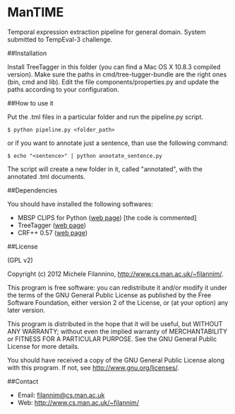 ManTIME
=======

Temporal expression extraction pipeline for general domain. System submitted to TempEval-3 challenge.

##Installation

Install TreeTagger in this folder (you can find a Mac OS X 10.8.3 compiled version). Make sure the paths in cmd/tree-tugger-bundle are the right ones (bin, cmd and lib).
Edit the file components/properties.py and update the paths according to your configuration.

##How to use it

Put the .tml files in a particular folder and run the pipeline.py script.

    $ python pipeline.py <folder_path>

or if you want to annotate just a sentence, than use the following command:

    $ echo "<sentence>" | python annotate_sentence.py


The script will create a new folder in it, called "annotated", with the annotated .tml documents.

##Dependencies

You should have installed the following softwares:
* MBSP CLIPS for Python ([web page](http://www.clips.ua.ac.be/software/mbsp-for-python)) [the code is commented]
* TreeTagger ([web page](http://www.ims.uni-stuttgart.de/projekte/corplex/TreeTagger/))
* CRF++ 0.57 ([web page](http://crfpp.googlecode.com/svn/trunk/doc/index.html))

##License

(GPL v2)

Copyright (c) 2012 Michele Filannino, <http://www.cs.man.ac.uk/~filannim/>.

This program is free software: you can redistribute it and/or modify
it under the terms of the GNU General Public License as published by
the Free Software Foundation, either version 2 of the License, or
(at your option) any later version.

This program is distributed in the hope that it will be useful,
but WITHOUT ANY WARRANTY; without even the implied warranty of
MERCHANTABILITY or FITNESS FOR A PARTICULAR PURPOSE.  See the
GNU General Public License for more details.

You should have received a copy of the GNU General Public License
along with this program.  If not, see <http://www.gnu.org/licenses/>.

##Contact
- Email: filannim@cs.man.ac.uk
- Web: http://www.cs.man.ac.uk/~filannim/
